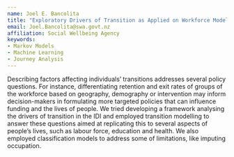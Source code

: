 ```yaml
---
name: Joel E. Bancolita
title: "Exploratory Drivers of Transition as Applied on Workforce Modelling"
email: Joel.Bancolita@swa.govt.nz
affiliation: Social Wellbeing Agency
keywords:
- Markov Models
- Machine Learning
- Journey Analysis
---
```


Describing factors affecting individuals’ transitions addresses several policy questions. For instance, differentiating retention and exit rates of groups of the workforce based on geography, demography or intervention may inform decision-makers in formulating more targeted policies that can influence funding and the lives of people. We tried developing a framework analysing the drivers of transition in the IDI and employed transition modelling to answer these questions aimed at replicating this to several aspects of people’s lives, such as labour force, education and health. We also employed classification models to address some of limitations, like imputing occupation.
